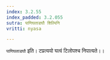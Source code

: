 ```yaml
---
index: 3.2.55
index_padded: 3.2.055
sutra: पाणिघताडघौ शिल्पिनि
vritti: nyasa

---
```

`पाणिघताडघौ` इति। टप्रत्ययो घत्वं टिलोपश्च निपात्यते।।